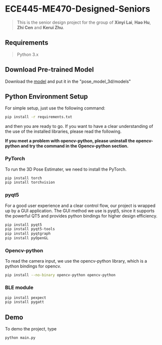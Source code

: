 # ECE445-ME470-Designed-Seniors

> This is the senior design project for the group of **Xinyi Lai**, **Hao Hu**, **Zhi Cen** and **Kerui Zhu**.

## Requirements

> Python 3.x

## Download Pre-trained Model
Download the [model](https://drive.google.com/file/d/1_2CCb_qsA1egT5c2s0ABuW3rQCDOLvPq) and put it in the "pose_model_3d/models"

## Python Environment Setup

For simple setup, just use the following command:
```bash
pip install -r requirements.txt
```
and then you are ready to go. If you want to have a clear understanding of the use of the installed libraries, please read the following.

**If you meet a problem with opencv-python, please uninstall the opencv-python and try the command in the Opencv-python section.**

### PyTorch
To run the 3D Pose Estimater, we need to install the PyTorch.

```bash
pip install torch
pip install torchvision
```

### pyqt5
For a good user experience and a clear control flow, our project is wrapped up by a GUI application. The GUI method we use is pyqt5, since it supports the powerful QT5 and provides python bindings for higher design efficiency.

```bash
pip install pyqt5
pip install pyqt5-tools
pip install pyqtgraph
pip install pyOpenGL
```

### Opencv-python
To read the camera input, we use the opencv-python library, which is a python bindings for opencv.

```bash
pip install --no-binary opencv-python opencv-python
```

### BLE module
```bash
pip install pexpect
pip install pygatt
```

## Demo
To demo the project, type

```bash
python main.py
```
